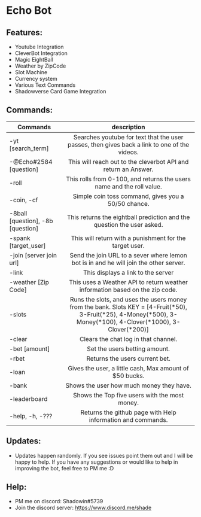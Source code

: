 # Echo Bot

## Features:
   * Youtube Integration
   * CleverBot Integration
   * Magic EightBall
   * Weather by ZipCode
   * Slot Machine
   * Currency system
   * Various Text Commands
   * Shadowverse Card Game Integration
   
## Commands:
| Commands        | description |
| ------------- |:-------------:|
| -yt [search_term]| Searches youtube for text that the user passes, then gives back a link to one of the videos. |
| -@Echo#2584 [question] |  This will reach out to the cleverbot API and return an Answer. |
| -roll |  This rolls from 0-100, and returns the users name and the roll value. |
| -coin, -cf | Simple coin toss command, gives you a 50/50 chance. |
| -8ball [question], -8b [question] | This returns the eightball prediction and the question the user asked. |
| -spank [target_user] | This will return with a punishment for the target user. |
| -join [server join url] | Send the join URL to a sever where lemon bot is in and he will join the other server. |
| -link | This displays a link to the server |
| -weather [Zip Code] | This uses a Weather API to return weather information based on the zip code. |
| -slots | Runs the slots, and uses the users money from the bank. Slots KEY = [4-Fruit(*50), 3-Fruit(*25), 4-Money(*500), 3-Money(*100), 4-Clover(*1000), 3-Clover(*200)]|
| -clear | Clears the chat log in that channel. |
| -bet [amount] | Set the users betting amount. |
| -rbet | Returns the users current bet. |
| -loan | Gives the user, a little cash, Max amount of $50 bucks. |
| -bank | Shows the user how much money they have. |
| -leaderboard | Shows the Top five users with the most money. |
| -help, -h, -??? | Returns the github page with Help information and commands. |

## Updates:
  * Updates happen randomly. If you see issues point them out and I will be happy to help. If you have any suggestions or would like to help in improving the bot, feel free to PM me :D

## Help:
  * PM me on discord: Shadowin#5739
  * Join the discord server: https://www.discord.me/shade
